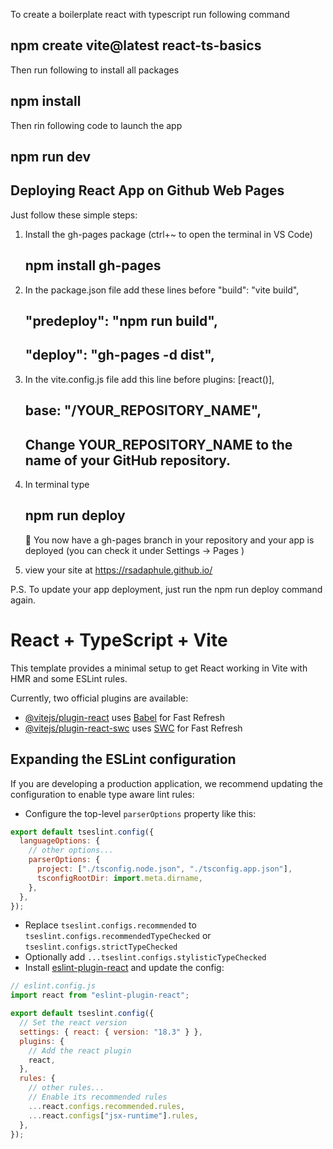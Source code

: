To create a boilerplate react with typescript run following command

## npm create vite@latest react-ts-basics

Then run following to install all packages

## npm install

Then rin following code to launch the app

## npm run dev

## Deploying React App on Github Web Pages

Just follow these simple steps:

1. Install the gh-pages package (ctrl+~ to open the terminal in VS Code)
   ## npm install gh-pages
2. In the package.json file add these lines before "build": "vite build",
   ## "predeploy": "npm run build",
   ## "deploy": "gh-pages -d dist",
3. In the vite.config.js file add this line before plugins: [react()],

   ## base: "/YOUR_REPOSITORY_NAME",

   ## Change YOUR_REPOSITORY_NAME to the name of your GitHub repository.

4. In terminal type
   ## npm run deploy
   🎉 You now have a gh-pages branch in your repository and your app is deployed (you can check it under Settings -> Pages )
5. view your site at https://rsadaphule.github.io/<github repo name>

P.S. To update your app deployment, just run the npm run deploy command again.

# React + TypeScript + Vite

This template provides a minimal setup to get React working in Vite with HMR and some ESLint rules.

Currently, two official plugins are available:

- [@vitejs/plugin-react](https://github.com/vitejs/vite-plugin-react/blob/main/packages/plugin-react/README.md) uses [Babel](https://babeljs.io/) for Fast Refresh
- [@vitejs/plugin-react-swc](https://github.com/vitejs/vite-plugin-react-swc) uses [SWC](https://swc.rs/) for Fast Refresh

## Expanding the ESLint configuration

If you are developing a production application, we recommend updating the configuration to enable type aware lint rules:

- Configure the top-level `parserOptions` property like this:

```js
export default tseslint.config({
  languageOptions: {
    // other options...
    parserOptions: {
      project: ["./tsconfig.node.json", "./tsconfig.app.json"],
      tsconfigRootDir: import.meta.dirname,
    },
  },
});
```

- Replace `tseslint.configs.recommended` to `tseslint.configs.recommendedTypeChecked` or `tseslint.configs.strictTypeChecked`
- Optionally add `...tseslint.configs.stylisticTypeChecked`
- Install [eslint-plugin-react](https://github.com/jsx-eslint/eslint-plugin-react) and update the config:

```js
// eslint.config.js
import react from "eslint-plugin-react";

export default tseslint.config({
  // Set the react version
  settings: { react: { version: "18.3" } },
  plugins: {
    // Add the react plugin
    react,
  },
  rules: {
    // other rules...
    // Enable its recommended rules
    ...react.configs.recommended.rules,
    ...react.configs["jsx-runtime"].rules,
  },
});
```
